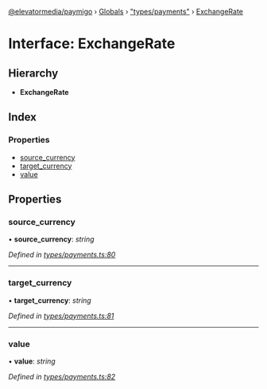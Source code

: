 [@elevatormedia/paymigo](../README.md) › [Globals](../globals.md) › ["types/payments"](../modules/_types_payments_.md) › [ExchangeRate](_types_payments_.exchangerate.md)

# Interface: ExchangeRate

## Hierarchy

-   **ExchangeRate**

## Index

### Properties

-   [source_currency](_types_payments_.exchangerate.md#source_currency)
-   [target_currency](_types_payments_.exchangerate.md#target_currency)
-   [value](_types_payments_.exchangerate.md#value)

## Properties

### source_currency

• **source_currency**: _string_

_Defined in [types/payments.ts:80](https://github.com/ELEVATORmedia/paymigo/blob/eaf52dd/src/types/payments.ts#L80)_

---

### target_currency

• **target_currency**: _string_

_Defined in [types/payments.ts:81](https://github.com/ELEVATORmedia/paymigo/blob/eaf52dd/src/types/payments.ts#L81)_

---

### value

• **value**: _string_

_Defined in [types/payments.ts:82](https://github.com/ELEVATORmedia/paymigo/blob/eaf52dd/src/types/payments.ts#L82)_
